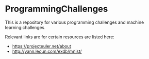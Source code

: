 # ProgrammingChallenges
This is a repository for various programming challenges and machine learning challenges.

Relevant links are for certain resources are listed here:
* https://projecteuler.net/about
* http://yann.lecun.com/exdb/mnist/
